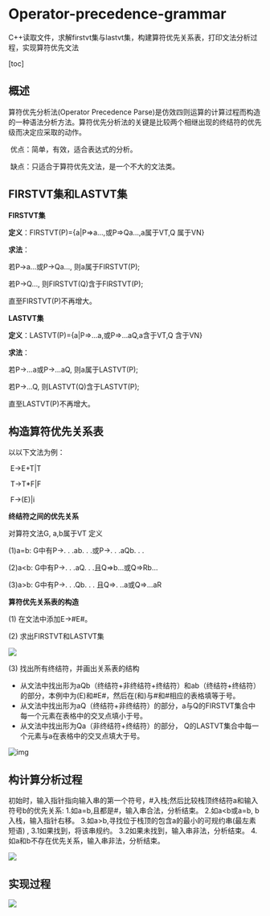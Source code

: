 # Operator-precedence-grammar

C++读取文件，求解firstvt集与lastvt集，构建算符优先关系表，打印文法分析过程，实现算符优先文法

[toc]

## 概述    

算符优先分析法(Operator Precedence Parse)是仿效四则运算的计算过程而构造的一种语法分析方法。算符优先分析法的关键是比较两个相继出现的终结符的优先级而决定应采取的动作。

​    优点：简单，有效，适合表达式的分析。

​    缺点：只适合于算符优先文法，是一个不大的文法类。



## FIRSTVT集和LASTVT集

**FIRSTVT集**

**定义**：FIRSTVT(P)={a|P=>a…,或P=>Qa…,a属于VT,Q 属于VN}

**求法**：

  若P→a…或P→Qa…, 则a属于FIRSTVT(P);

  若P→Q…, 则FIRSTVT(Q)含于FIRSTVT(P);

  直至FIRSTVT(P)不再增大。

**LASTVT集**

**定义**：LASTVT(P)={a|P=>...a,或P=>…aQ,a含于VT,Q 含于VN}

**求法**：

  若P→...a或P→…aQ, 则a属于LASTVT(P);

  若P→...Q, 则LASTVT(Q)含于LASTVT(P);

  直至LASTVT(P)不再增大。



## 构造算符优先关系表

以以下文法为例：

​    E→E+T|T

​    T→T*F|F

​    F→(E)|i

 

**终结符之间的优先关系**

对算符文法G, a,b属于VT 定义

(1)a=b: G中有P→. . .ab. . .或P→. . .aQb. . .

(2)a<b: G中有P→. . .aQ. . .且Q=>b…或Q=>Rb...

(3)a>b: G中有P→. . .Qb. . . 且Q=>. ..a或Q=>…aR



**算符优先关系表的构造**

(1) 在文法中添加E→#E#。

(2) 求出FIRSTVT和LASTVT集

![](https://gowi-picgo.oss-cn-shenzhen.aliyuncs.com/20200905114909.png)



(3) 找出所有终结符，并画出关系表的结构

- 从文法中找出形为aQb（终结符+非终结符+终结符）和ab（终结符+终结符）的部分，本例中为(E)和#E#，然后在(和)与#和#相应的表格填等于号。
-  从文法中找出形为aQ（终结符+非终结符）的部分，a与Q的FIRSTVT集合中每一个元素在表格中的交叉点填小于号。
- 从文法中找出形为Qa（非终结符+终结符）的部分， Q的LASTVT集合中每一个元素与a在表格中的交叉点填大于号。

![img](https://img-blog.csdn.net/20180513191429699)



## 构计算分析过程

初始时，输入指针指向输入串的第一个符号，#入栈;然后比较栈顶终结符a和输入符号b的优先关系:
1.如a=b,且都是#，输入串合法，分析结束。
2.如a<b或a=b, b入栈，输入指针右移。
3.如a>b,寻找位于栈顶的包含a的最小的可规约串(最左素短语) ,
3.1如果找到，将该串规约。
3.2如果未找到，输入串非法，分析结束。
4.如a和b不存在优先关系，输入串非法，分析结束。

![](https://gowi-picgo.oss-cn-shenzhen.aliyuncs.com/EC58F0F92DDBA8D5D1ABAFB2D9CCE744.jpg)



## 实现过程

![](https://gowi-picgo.oss-cn-shenzhen.aliyuncs.com/Untitled.png)

## 

